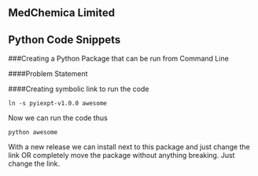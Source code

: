 MedChemica Limited
------------------

Python Code Snippets
--------------------

###Creating a Python Package that can be run from Command Line

####Problem Statement



####Creating symbolic link to run the code

	ln -s pyiexpt-v1.0.0 awesome

Now we can run the code thus

	python awesome

With a new release we can install next to this package and just change the link OR
completely move the package without anything breaking.
Just change the link.
